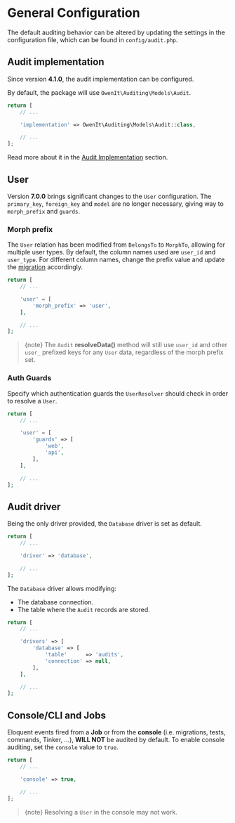 # General Configuration
The default auditing behavior can be altered by updating the settings in the configuration file, which can be found in `config/audit.php`.

## Audit implementation
Since version **4.1.0**, the audit implementation can be configured.

By default, the package will use `OwenIt\Auditing\Models\Audit`.

```php
return [
    // ...

    'implementation' => OwenIt\Auditing\Models\Audit::class,

    // ...
];
```

Read more about it in the [Audit Implementation](audit-implementation.md) section.

## User
Version **7.0.0** brings significant changes to the `User` configuration.
The `primary_key`, `foreign_key` and `model` are no longer necessary, giving way to `morph_prefix` and `guards`.

### Morph prefix
The `User` relation has been modified from `BelongsTo` to `MorphTo`, allowing for multiple user types.
By default, the column names used are `user_id` and `user_type`. For different column names, change the prefix value and update the [migration](audit-migration.md) accordingly.

```php
return [
    // ...

    'user' = [
        'morph_prefix' => 'user',
    ],

    // ...
];
```

> {note} The `Audit` **resolveData()** method will still use `user_id` and other `user_` prefixed keys for any `User` data, regardless of the morph prefix set.

### Auth Guards
Specify which authentication guards the `UserResolver` should check in order to resolve a `User`.

```php
return [
    // ...

    'user' = [
        'guards' => [
            'web',
            'api',
        ],
    ],

    // ...
];
```

## Audit driver
Being the only driver provided, the `Database` driver is set as default.

```php
return [
    // ...

    'driver' => 'database',

    // ...
];
```

The `Database` driver allows modifying:
- The database connection.
- The table where the `Audit` records are stored.

```php
return [
    // ...

    'drivers' => [
        'database' => [
            'table'      => 'audits',
            'connection' => null,
        ],
    ],

    // ...
];
```

## Console/CLI and Jobs

Eloquent events fired from a **Job** or from the **console** (i.e. migrations, tests, commands, Tinker, ...), **WILL NOT** be audited by default.
To enable console auditing, set the `console` value to `true`.

```php
return [
    // ...

    'console' => true,

    // ...
];
```

> {note} Resolving a `User` in the console may not work.
